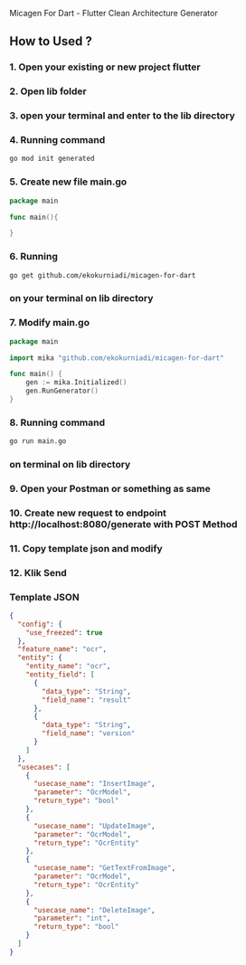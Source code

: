 Micagen For Dart - Flutter Clean Architecture Generator

## How to Used ?

### 1. Open your existing or new project flutter

### 2. Open lib folder

### 3. open your terminal and enter to the lib directory

### 4. Running command

```sh
go mod init generated
```

### 5. Create new file main.go

```go
package main

func main(){

}
```

### 6. Running

```sh
go get github.com/ekokurniadi/micagen-for-dart
```

### on your terminal on lib directory

### 7. Modify main.go

```go
package main

import mika "github.com/ekokurniadi/micagen-for-dart"

func main() {
	gen := mika.Initialized()
	gen.RunGenerator()
}
```

### 8. Running command

```sh
go run main.go
```

### on terminal on lib directory

### 9. Open your Postman or something as same

### 10. Create new request to endpoint http://localhost:8080/generate with POST Method

### 11. Copy template json and modify

### 12. Klik Send

### Template JSON

```json
{
  "config": {
    "use_freezed": true
  },
  "feature_name": "ocr",
  "entity": {
    "entity_name": "ocr",
    "entity_field": [
      {
        "data_type": "String",
        "field_name": "result"
      },
      {
        "data_type": "String",
        "field_name": "version"
      }
    ]
  },
  "usecases": [
    {
      "usecase_name": "InsertImage",
      "parameter": "OcrModel",
      "return_type": "bool"
    },
    {
      "usecase_name": "UpdateImage",
      "parameter": "OcrModel",
      "return_type": "OcrEntity"
    },
    {
      "usecase_name": "GetTextFromImage",
      "parameter": "OcrModel",
      "return_type": "OcrEntity"
    },
    {
      "usecase_name": "DeleteImage",
      "parameter": "int",
      "return_type": "bool"
    }
  ]
}
```
